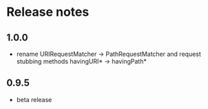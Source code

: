 # Release notes

## 1.0.0
* rename URIRequestMatcher -> PathRequestMatcher and request stubbing methods havingURI* -> havingPath*

## 0.9.5
* beta release
